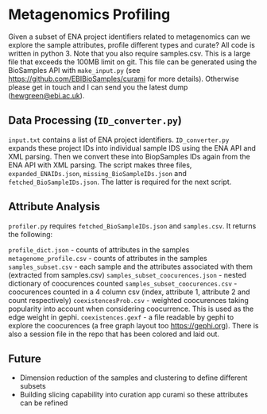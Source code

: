 # Metagenomics Profiling

Given a subset of ENA project identifiers related to metagenomics can we explore the sample attributes, profile different types and curate? All code is written in python 3. Note that you also require samples.csv. This is a large file that exceeds the 100MB limit on git. This file can be generated using the BioSamples API with `make_input.py` (see https://github.com/EBIBioSamples/curami for more details). Otherwise please get in touch and I can send you the latest dump (hewgreen@ebi.ac.uk).

## Data Processing (`ID_converter.py`)
`input.txt` contains a list of ENA project identifiers. `ID_converter.py` expands these project IDs into individual sample IDS using the ENA API and XML parsing. Then we convert these into BiopSamples IDs again from the ENA API with XML parsing. The script makes three files, `expanded_ENAIDs.json`, `missing_BioSampleIDs.json` and `fetched_BioSampleIDs.json`. The latter is required for the next script.

## Attribute Analysis

`profiler.py` requires `fetched_BioSampleIDs.json` and `samples.csv`. It returns the following:

`profile_dict.json` - counts of attributes in the samples
`metagenome_profile.csv` - counts of attributes in the samples
`samples_subset.csv` - each sample and the attributes associated with them (extracted from samples.csv)
`samples_subset_coocurences.json` - nested dictionary of coocurences counted
`samples_subset_coocurences.csv` - coocurences counted in a 4 column csv (index, attribute 1, attribute 2 and count respectively)
`coexistencesProb.csv` - weighted coocurences taking popularity into account when considering coocurrence. This is used as the edge weight in gephi.
`coexistences.gexf` - a file readable by gephi to explore the coocurences (a free graph layout too https://gephi.org). There is also a session file in the repo that has been colored and laid out.


## Future
- Dimension reduction of the samples and clustering to define different subsets
- Building slicing capability into curation app curami so these attributes can be refined
